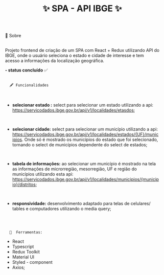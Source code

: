 # <p align = "center"> ✨ SPA - API IBGE ✨ </p>  

</br>
</br>
    🚨 Sobre 
</br>
</br>

Projeto frontend de criação de  um SPA com React + Redux utilizando API do IBGE, onde o usuário seleciona o estado e cidade de interesse e tem acesso a  informações da localização geográfica. 


**- status concluído** ✅
</BR>
</BR>


      🖋 Funcionalidades

</BR>

-  **selecionar estado :**  select para selecionar um estado utilizando  a api: https://servicodados.ibge.gov.br/api/v1/localidades/etasdos; 
</BR>

-  **selecionar cidade:** select para selecionar um município utilizando a api: https://servicodados.ibge.gov.br/api/v1/localidades/estados/{UF}/municipios. Onde só é mostrado os municípios do estado que foi selecionado, tornando o select de municípios dependente do select de estados;
</BR>

-  **tabela de informações:** ao selecionar um município é mostrado na tela as informações de microrregião, mesorregião, UF e região do municípios utilizando esta api: https://servicodados.ibge.gov.br/api/v1/localidades/municipios/{municipio}/distritos; 
</BR>

- **responsividade:** desenvolvimento adaptado para telas de  celulares/ tables e computadores utilizando o media query;
</BR>
</BR>  


      🔧  Ferramentas:


- React
- Typescript
- Redux Toolkit
- Material UI
- Styled - component
- Axios;

